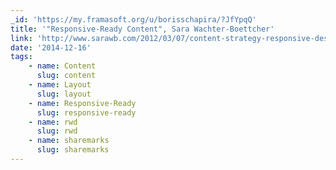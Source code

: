 ```yaml
---
_id: 'https://my.framasoft.org/u/borisschapira/?JfYpqQ'
title: '"Responsive-Ready Content", Sara Wachter-Boettcher'
link: 'http://www.sarawb.com/2012/03/07/content-strategy-responsive-design/'
date: '2014-12-16'
tags:
    - name: Content
      slug: content
    - name: Layout
      slug: layout
    - name: Responsive-Ready
      slug: responsive-ready
    - name: rwd
      slug: rwd
    - name: sharemarks
      slug: sharemarks
---
```


<div class="markdown"><p></p></div>
